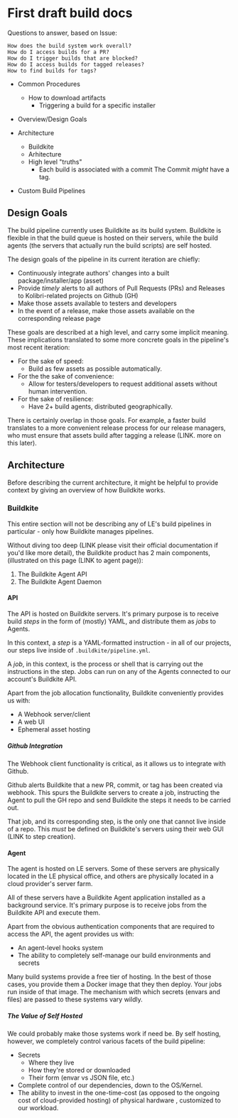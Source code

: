 # First draft build docs

Questions to answer, based on Issue:
```
How does the build system work overall?
How do I access builds for a PR?
How do I trigger builds that are blocked?
How do I access builds for tagged releases?
How to find builds for tags?
```

- Common Procedures
  - How to download artifacts
    - Triggering a build for a specific installer

- Overview/Design Goals
- Architecture
  - Buildkite
  - Arhitecture
  - High level "truths"
    - Each build is associated with a commit
      The Commit _might_ have a tag.
- Custom Build Pipelines

## Design Goals
The build pipeline currently uses Buildkite as its build system. Buildkite is flexible in that the build queue is hosted on their servers, while the build agents (the servers that actually run the build scripts) are self hosted.

The design goals of the pipeline in its current iteration are chiefly:
- Continuously integrate authors' changes into a built package/installer/app (asset)
- Provide *timely* alerts to all authors of Pull Requests (PRs) and Releases to Kolibri-related projects on Github (GH)
- Make those assets available to testers and developers
- In the event of a release, make those assets available on the corresponding release page

These goals are described at a high level, and carry some implicit meaning. These implications translated to some more concrete goals in the pipeline's most recent iteration:
- For the sake of speed:
  - Build as few assets as possible automatically.
- For the the sake of convenience:
  - Allow for testers/developers to request additional assets without human intervention.
- For the sake of resilience:
  - Have 2+ build agents, distributed geographically.

There is certainly overlap in those goals. For example, a faster build translates to a more convenient release process for our release managers, who must ensure that assets build after tagging a release (LINK. more on this later).

## Architecture
Before describing the current architecture, it might be helpful to provide context by giving an overview of how Buildkite works.

### Buildkite
This entire section will not be describing any of LE's build pipelines in particular - only how Buildkite manages pipelines.

 Without diving too deep (LINK please visit their official documentation if you'd like more detail), the Buildkite product has 2 main components, (illustrated on this page (LINK to agent page)):

1. The Buildkite Agent API
2. The Buildkite Agent Daemon

#### API
The API is hosted on Buildkite servers. It's primary purpose is to receive build _steps_ in the form of (mostly) YAML, and distribute them as _jobs_ to Agents.

In this context, a _step_ is a YAML-formatted instruction - in all of our projects, our steps live inside of `.buildkite/pipeline.yml`.

A _job_, in this context, is the process or shell that is carrying out the instructions in the step. Jobs can run on any of the Agents connected to our account's Buildkite API.

Apart from the job allocation functionality, Buildkite conveniently provides us with:
- A Webhook server/client
- A web UI
- Ephemeral asset hosting

##### Github Integration
The Webhook client functionality is critical, as it allows us to integrate with Github.

Github alerts Buildkite that a new PR, commit, or tag has been created via webhook. This spurs the Buildkite servers to create a job, instructing the Agent to pull the GH repo and send Buildkite the steps it needs to be carried out.

That job, and its corresponding step, is the only one that cannot live inside of a repo. This _must_ be defined on Buildkite's servers using their web GUI (LINK to step creation).

#### Agent
The agent is hosted on LE servers. Some of these servers are physically located in the LE physical office, and others are physically located in a cloud provider's server farm.

All of these servers have a Buildkite Agent application installed as a background service. It's primary purpose is to receive jobs from the Buildkite API and execute them.

Apart from the obvious authentication components that are required to access the API, the agent provides us with:
- An agent-level hooks system
- The ability to completely self-manage our build environments and secrets

Many build systems provide a free tier of hosting. In the best of those cases, you provide them a Docker image that they then deploy. Your jobs run inside of that image. The mechanism with which secrets (envars and files) are passed to these systems vary wildly.

##### The Value of Self Hosted
We could probably make those systems work if need be. By self hosting, however, we completely control various facets of the build pipeline:
- Secrets
  - Where they live
  - How they're stored or downloaded
  - Their form (envar vs JSON file, etc.)
- Complete control of our dependencies, down to the OS/Kernel.
- The ability to invest in the one-time-cost (as opposed to the ongoing cost of cloud-provided hosting) of physical hardware , customized to our workload.
